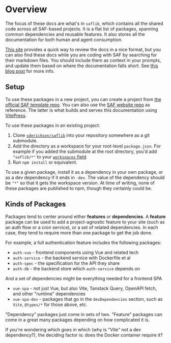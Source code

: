 # Overview

The focus of these docs are what's in `saflib`, which contains all the shared code across all SAF-based projects. It is a flat list of packages, spanning common dependencies and reusable features. It also stores all the documentation for both human and agent consumption.

[This site](https://docs.saf-demo.online/) provides a quick way to review the docs in a nice format, but you can also find these docs while you are coding with SAF by searching for their markdown files. You should include them as context in your prompts, and update them based on where the documentation falls short. See [this blog post](https://scotterickson.info/blog/2025-03-27-doc-driven-ai) for more info.

## Setup

To use these packages in a new project, you can create a project from [the official SAF template repo](https://github.com/sderickson/saf-template). You can also use the [SAF website repo](https://github.com/sderickson/saf-2025) as reference. The latter is what builds and serves this documentation using [VitePress](https://vitepress.dev/).

To use these packages in an existing project:
1. Clone [`sderickson/saflib`](https://github.com/sderickson/saflib) into your repository somewhere as a git submodule.
2. Add the directory as a workspace for your root-level `package.json`. For example if you added the submodule at the root directory, you'd add `"saflib/*"` to your [`workspaces` field](https://docs.npmjs.com/cli/v11/configuring-npm/package-json#workspaces).
3. Run `npm install` or equivalent.

To use a given package, install it as a dependency in your own package, or as a dev dependency if it ends in `-dev`. The value of the dependency should be `"*"` so that it gets the workspace version. At time of writing, none of these packages are published to npm, though they certainly could be.

## Kinds of Packages

Packages tend to center around either **features** or **dependencies**. A **feature** package can be used to add a project-agnostic feature to your site (such as an auth flow or a cron service), or a set of related dependencies. In each case, they tend to require more than one package to get the job done.

For example, a full authentication feature includes the following packages:

* `auth-vue` - frontend components using Vue and related tech
* `auth-service` - the backend service with Dockerfile et al
* `auth-spec` - the specification for the API they share
* `auth-db` - the backend store which `auth-service` depends on

And a set of dependencies might be everything needed for a frontend SPA

* `vue-spa` - not just Vue, but also Vite, Tanstack Query, OpenAPI fetch, and other "runtime" dependencies
* `vue-spa-dev` - packages that go in the `devDependencies` section, such as `Vite`, `@types/*` for those above, etc.

"Dependency" packages just come in sets of two. "Feature" packages can come in a great many packages depending on how complicated it is.

If you're wondering which goes in which (why is "Vite" not a dev dependency?), the deciding factor is: does the Docker container require it?